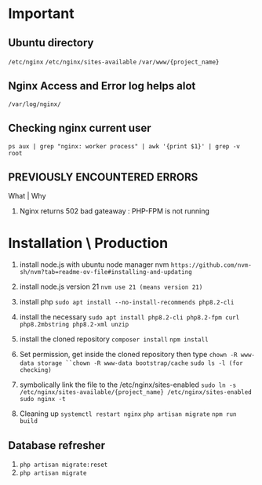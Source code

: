 # Important

## Ubuntu directory
`/etc/nginx`
`/etc/nginx/sites-available`
`/var/www/{project_name}`

## Nginx Access and Error log helps alot
`/var/log/nginx/`

## Checking nginx current user
`ps aux | grep "nginx: worker process" | awk '{print $1}' | grep -v root`
   
## PREVIOUSLY ENCOUNTERED ERRORS
What | Why
1. Nginx returns 502 bad gateaway : PHP-FPM is not running

# Installation \ Production

1. install node.js with ubuntu node manager nvm
`https://github.com/nvm-sh/nvm?tab=readme-ov-file#installing-and-updating`

2. install node.js version 21 
`nvm use 21 (means version 21)`

3. install php
`sudo apt install --no-install-recommends php8.2-cli`

4. install the necessary
`sudo apt install php8.2-cli php8.2-fpm curl php8.2mbstring php8.2-xml unzip`

5. install the cloned repository
`composer install`
`npm install`

6. Set permission, get inside the cloned repository then type
`chown -R www-data storage
``chown -R www-data bootstrap/cache`
`sudo ls -l (for checking)`

7. symbolically link the file to the /etc/nginx/sites-enabled
`sudo ln -s /etc/nginx/sites-available/{project_name} /etc/nginx/sites-enabled`
`sudo nginx -t`

8. Cleaning up
`systemctl restart nginx`
`php artisan migrate`
`npm run build`


## Database refresher

1. `php artisan migrate:reset`
2. `php artisan migrate`


